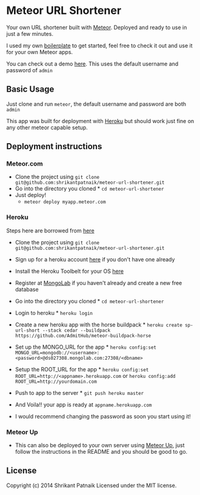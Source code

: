 # Meteor URL Shortener

Your own URL shortener built with [Meteor](http://meteor.com). Deployed and ready to use in just a few minutes.

I used my own [boilerplate](http://c.5p.io/meteor-boilerplate) to get started, feel free to check it out and use it for your own Meteor apps.

You can check out a demo [here](http://sp-url.meteor.com). This uses the default username and password of `admin`

## Basic Usage

Just clone and run `meteor`, the default username and password are both `admin`

This app was built for deployment with [Heroku](http://heroku.com) but should work just fine on any other meteor capable setup.

## Deployment instructions

### Meteor.com
* Clone the project using `git clone git@github.com:shrikantpatnaik/meteor-url-shortener.git`
* Go into the directory you cloned
      * `cd meteor-url-shortener`
* Just deploy!
    * `meteor deploy myapp.meteor.com`

### Heroku

Steps here are borrowed from [here](http://www.growthux.com/ux-html-css-js-growth-hack/installing-meteor-on-heroku)

* Clone the project using `git clone git@github.com:shrikantpatnaik/meteor-url-shortener.git`
* Sign up for a heroku account [here](https://signup.heroku.com) if you don't have one already
* Install the Heroku Toolbelt for your OS [here](https://toolbelt.heroku.com)
* Register at [MongoLab](https://mongolab.com/signup) if you haven't already and create a new free database
* Go into the directory you cloned
      * `cd meteor-url-shortener`
* Login to heroku
      * `heroku login`
* Create a new heroku app with the horse buildpack
      * `heroku create sp-url-short --stack cedar --buildpack https://github.com/AdmitHub/meteor-buildpack-horse`
* Set up the MONGO_URL for the app
      * `heroku config:set MONGO_URL=mongodb://<username>:<password>@ds027308.mongolab.com:27308/<dbname>`
* Setup the ROOT_URL for the app
      * `heroku config:set ROOT_URL=http://<appname>.herokuapp.com` or `heroku config:add ROOT_URL=http://yourdomain.com`
* Push to app to the server
      * `git push heroku master`
* And Voila!! your app is ready at `appname.herokuapp.com`

* I would recommend changing the password as soon you start using it!

### Meteor Up

* This can also be deployed to your own server using [Meteor Up](https://github.com/arunoda/meteor-up), just follow the instructions
in the README and you should be good to go.

## License

Copyright (c) 2014 Shrikant Patnaik Licensed under the MIT license.
